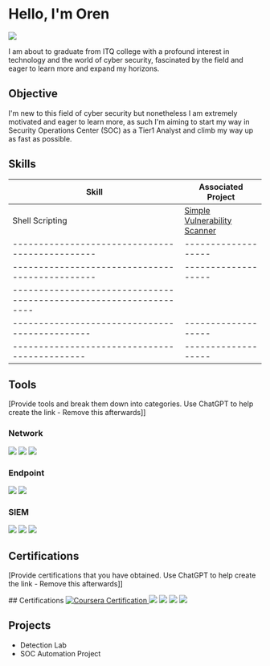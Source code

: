 # Hello, I'm Oren
<a href="[https://linkedin.com](https://www.linkedin.com/in/oren-s-930723244/)"><img src="https://img.shields.io/badge/-LinkedIn-0072b1?&style=for-the-badge&logo=linkedin&logoColor=white" /></a>

I am about to graduate from ITQ college with a profound interest in technology and the world of cyber security, fascinated by the field and eager to learn more and expand my horizons.

## Objective

I'm new to this field of cyber security but nonetheless I am extremely motivated and eager to learn more, as such I'm aiming to start my way in Security Operations Center (SOC) as a Tier1 Analyst and climb my way up as fast as possible. 

## Skills

| Skill                                         | Associated Project         |
|-----------------------------------------------|----------------------------|
|Shell Scripting                                | <a href="https://google.com">Simple Vulnerability Scanner</a>|
|-----------------------------------------------|-------------------|
|-----------------------------------------------|-------------------|
| ------------------------------------------------------------------|
| ----------------------------------------------|-------------------|
| --------------------------------------------- |-------------------|

## Tools
[Provide tools and break them down into categories. Use ChatGPT to help create the link - Remove this afterwards]]

### Network
<div>
    <img src="https://img.shields.io/badge/-Wireshark-1679A7?&style=for-the-badge&logo=Wireshark&logoColor=white" />
    <img src="https://img.shields.io/badge/-Suricata-EF3B2D?&style=for-the-badge&logo=Suricata&logoColor=white" />
    <img src="https://img.shields.io/badge/-Zeek-777BB4?&style=for-the-badge&logo=Zeek&logoColor=white" />
</div>

### Endpoint
<div>
    <img src="https://img.shields.io/badge/-Microsoft_Defender_for_Endpoint-00A4EF?&style=for-the-badge&logo=Microsoft&logoColor=white" />
    <img src="https://img.shields.io/badge/-Velociraptor-4B275F?&style=for-the-badge&logo=Velociraptor&logoColor=white" />
</div>

### SIEM
<div>
    <img src="https://img.shields.io/badge/-Microsoft_Sentinel-0078D4?&style=for-the-badge&logo=Microsoft&logoColor=white" />
    <img src="https://img.shields.io/badge/-Splunk-000000?&style=for-the-badge&logo=Splunk&logoColor=white" />
    <img src="https://img.shields.io/badge/-Elastic-005571?&style=for-the-badge&logo=Elastic&logoColor=white" />
</div>

## Certifications
[Provide certifications that you have obtained. Use ChatGPT to help create the link - Remove this afterwards]]
<div>
## Certifications
<a href="https://coursera.org/share/211a3c2497e3243f17bc1c1e26f6275a" target="_blank">
    <img src="https://img.shields.io/badge/Coursera-blue?style=for-the-badge&logo=coursera&logoColor=white" alt="Coursera Certification"/>
</a>
<img src="https://img.shields.io/badge/-Network%2B-007ACC?&style=for-the-badge&logo=CompTIA&logoColor=white" />
<img src="https://img.shields.io/badge/-A%2B-4D4D4D?&style=for-the-badge&logo=CompTIA&logoColor=white" />
<img src="https://img.shields.io/badge/-CDSA-006400?&style=for-the-badge&logoColor=white" />
<img src="https://img.shields.io/badge/-CCD-000080?&style=for-the-badge&logoColor=white" />
</div>

## Projects
- Detection Lab
- SOC Automation Project
